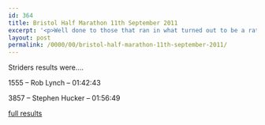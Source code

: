 ```yaml
---
id: 364
title: Bristol Half Marathon 11th September 2011
excerpt: '<p>Well done to those that ran in what turned out to be a rather warm and windy Bristol Half Marathon!!!</p>'
layout: post
permalink: /0000/00/bristol-half-marathon-11th-september-2011/
---
```

Striders results were&#8230;.

1555 &#8211; Rob Lynch &#8211; 01:42:43

3857 &#8211; Stephen Hucker &#8211; 01:56:49

<a href="http://www.runbristol.com/HalfMarathon/30/Home.aspx" target="_blank" rel="nofollow">full results</a>